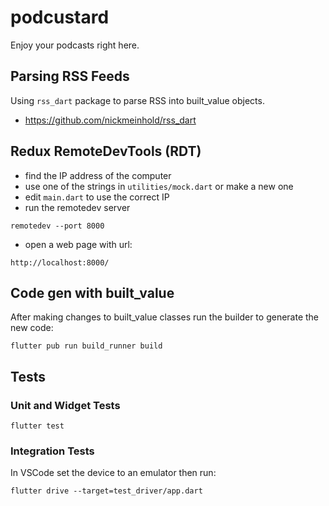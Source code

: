 # podcustard

Enjoy your podcasts right here.

## Parsing RSS Feeds 

Using `rss_dart` package to parse RSS into built_value objects.

- https://github.com/nickmeinhold/rss_dart 


## Redux RemoteDevTools (RDT) 

- find the IP address of the computer 
- use one of the strings in `utilities/mock.dart` or make a new one 
- edit `main.dart` to use the correct IP 
- run the remotedev server

```
remotedev --port 8000
```

- open a web page with url:

```
http://localhost:8000/
```

## Code gen with built_value 

After making changes to built_value classes run the builder to generate the new code:

```
flutter pub run build_runner build
```

## Tests 

### Unit and Widget Tests 

```
flutter test
```

### Integration Tests 

In VSCode set the device to an emulator then run: 

```
flutter drive --target=test_driver/app.dart
```

